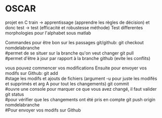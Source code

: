 # OSCAR
projet en C
train -> apprentissage (apprendre les règles de décision) et donc test -> test (efficacité et robustesse méthode)
Test  differentes morphologies pour l'alphabet sous matlab 


Commandes pour être bon sur les passages git/github:
git checkout nomdelabranche                               
#permet de se situer sur la branche qu'on veut changer
git pull                                                 
#permet d'être à jour par rapport à la branche github (evite les conflits)

vous pouvez commencer vos modifications
Ensuite pour envoyer vos modifs sur Github:
git add                                                   
#stage les modifs et ajouts de fichiers (argument -u pour juste les modifés et supprimés et arg A pour tout les changements)
git commit                                                
#ouvre une console pour marquer ce que vous avez changé, il faut valider
git status                                                
#pour vérifier que les changements ont été pris en compte
git push origin nomdelabranche                            
#Pour envoyer vos modifs sur Github
